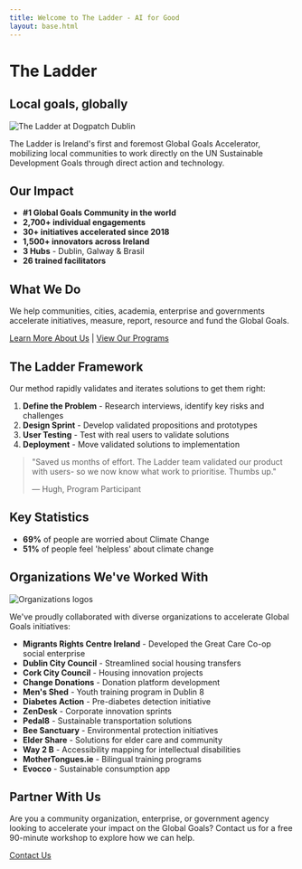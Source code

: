 ```yaml
---
title: Welcome to The Ladder - AI for Good
layout: base.html
---
```



# The Ladder
## Local goals, globally

![The Ladder at Dogpatch Dublin](/assets/images/ladder-dogpatch.jpg)

The Ladder is Ireland's first and foremost Global Goals Accelerator, mobilizing local communities to work directly on the UN Sustainable Development Goals through direct action and technology.

## Our Impact

- **#1 Global Goals Community in the world**
- **2,700+ individual engagements**
- **30+ initiatives accelerated since 2018**
- **1,500+ innovators across Ireland**
- **3 Hubs** - Dublin, Galway & Brasil
- **26 trained facilitators**

## What We Do

We help communities, cities, academia, enterprise and governments accelerate initiatives, measure, report, resource and fund the Global Goals.

[Learn More About Us](/about) | [View Our Programs](/programs)

## The Ladder Framework

Our method rapidly validates and iterates solutions to get them right:

1. **Define the Problem** - Research interviews, identify key risks and challenges
2. **Design Sprint** - Develop validated propositions and prototypes 
3. **User Testing** - Test with real users to validate solutions
4. **Deployment** - Move validated solutions to implementation

> "Saved us months of effort. The Ladder team validated our product with users- so we now know what work to prioritise. Thumbs up."
>
> — Hugh, Program Participant

## Key Statistics

- **69%** of people are worried about Climate Change
- **51%** of people feel 'helpless' about climate change

## Organizations We've Worked With

![Organizations logos](/assets/images/partner-logos.jpg)

We've proudly collaborated with diverse organizations to accelerate Global Goals initiatives:

- **Migrants Rights Centre Ireland** - Developed the Great Care Co-op social enterprise
- **Dublin City Council** - Streamlined social housing transfers
- **Cork City Council** - Housing innovation projects
- **Change Donations** - Donation platform development
- **Men's Shed** - Youth training program in Dublin 8
- **Diabetes Action** - Pre-diabetes detection initiative
- **ZenDesk** - Corporate innovation sprints
- **Pedal8** - Sustainable transportation solutions
- **Bee Sanctuary** - Environmental protection initiatives
- **Elder Share** - Solutions for elder care and community
- **Way 2 B** - Accessibility mapping for intellectual disabilities
- **MotherTongues.ie** - Bilingual training programs
- **Evocco** - Sustainable consumption app

## Partner With Us

Are you a community organization, enterprise, or government agency looking to accelerate your impact on the Global Goals? Contact us for a free 90-minute workshop to explore how we can help.

[Contact Us](/contact)



